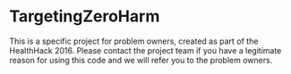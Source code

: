# TargetingZeroHarm
This is a specific project for problem owners, created as part of the HealthHack 2016. Please contact the project team if you have a legitimate reason for using this code and we will refer you to the problem owners.
